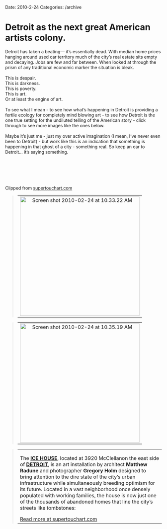 Date: 2010-2-24
Categories: /archive

# Detroit as the next great American artists colony.

<div class="Clog_Commentary_Wrap"><div class="Clog_Post_Text"><p>Detroit has taken a beating— it&#8217;s essentially dead.  With median home prices hanging around used car territory much of the city&#8217;s real estate sits empty and decaying.  Jobs are few and far between.  When looked at through the prism of any traditional economic marker the situation is bleak. <br />
<br />
This is despair.<br />
This is darkness.<br />
This is poverty. <br />
This is art. <br />
Or at least the engine of art.<br />
<br />
To see what I mean - to see how what&#8217;s happening in Detroit is providing a fertile ecology for completely mind blowing art - to see how Detroit is the one true setting for the undiluted telling of the American story - click through to see more images like the ones below.<br />
<br />
Maybe it&#8217;s just me - just my over active imagination (I mean, I&#8217;ve never even been to Detroit) - but work like this is an indication that something is happening in that ghost of a city - something real. So keep an ear to Detroit&#8230; it&#8217;s saying something.<br />
<br />
<br />
<br />
<br />
<br />
</p></div></div><div class="Clog_Content_Outer"><!-- BEGIN_CLOG_CONTENT ID: 259BAB7E-9A3A-4CC2-9F8D-E33324319C59 CLOGS.CLIPMARKS.COM --><div class="Clog_Top_Wrap"><div class="Clog_Source_First"><span>Clipped from <a rel="clipsource"  title="http://supertouchart.com/2010/02/24/on-exhibitdetroits-ice-house-art-installation/" href="http://supertouchart.com/2010/02/24/on-exhibitdetroits-ice-house-art-installation/">supertouchart.com</a></span></div></div><div class="Clog_Middle_Wrap"><blockquote class="Clog_Content_Item" cite="http://supertouchart.com/2010/02/24/on-exhibitdetroits-ice-house-art-installation/"><table cellpadding="0" cellspacing="0"><tr><td><div align="center" class="Clog_Content_Item_Image"><img src="http://content7.clipmarks.com/clog_clip_cache/amplify.com/259BAB7E-9A3A-4CC2-9F8D-E33324319C59/30E783F4-85C8-4909-AE5E-AEA5D0E10289" alt="Screen shot 2010-02-24 at 10.33.22 AM" width="384"></div></td></tr></table></blockquote><div class="Clog_Content_Hr"></div><blockquote class="Clog_Content_Item" cite="http://supertouchart.com/2010/02/24/on-exhibitdetroits-ice-house-art-installation/"><table cellpadding="0" cellspacing="0"><tr><td><div align="center" class="Clog_Content_Item_Image"><img src="http://content8.clipmarks.com/clog_clip_cache/amplify.com/259BAB7E-9A3A-4CC2-9F8D-E33324319C59/7BA11064-1E37-43E9-825B-38E1ACBCCB13" alt="Screen shot 2010-02-24 at 10.35.19 AM" width="384"></div></td></tr></table></blockquote><div class="Clog_Content_Hr"></div><blockquote class="Clog_Content_Item" cite="http://supertouchart.com/2010/02/24/on-exhibitdetroits-ice-house-art-installation/"><table cellpadding="0" cellspacing="0"><tr><td><p>The <a rel="nofollow" href="http://icehousedetroit.blogspot.com/"><strong>ICE HOUSE</strong></a>, located at 3920 McClellanon the east side of <a rel="nofollow" href="http://detnews.com/article/20100208/METRO01/2080334/Detroit-Ice-House-draws-crowds"><strong>DETROIT</strong></a>, is an art installation by architect <strong>Matthew Radune</strong> and photographer <strong>Gregory Holm </strong>designed to bring attention to the dire state of the city&#8217;s urban infrastructure while simultaneously breeding optimism for its future. Located in a vast neighborhood once densely populated with working families, the house is now just one of the thousands of abandoned homes that line the city&#8217;s streets like tombstones:</p><span class="Clog_Source_Button"><a rel="clipsource"  title="http://supertouchart.com/2010/02/24/on-exhibitdetroits-ice-house-art-installation/" href="http://supertouchart.com/2010/02/24/on-exhibitdetroits-ice-house-art-installation/">Read more at supertouchart.com</a></span></td></tr></table></blockquote></div><div class="Clog_Bottom_Wrap">&nbsp;</div></div>
